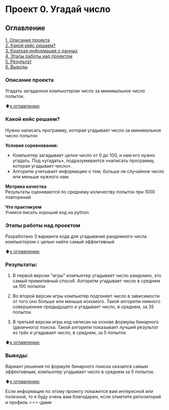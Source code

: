 # Проект 0. Угадай число

## Оглавление  
[1. Описание проекта](.README.md#Описание-проекта)  
[2. Какой кейс решаем?](.README.md#Какой-кейс-решаем)  
[3. Краткая информация о данных](.README.md#Краткая-информация-о-данных)  
[4. Этапы работы над проектом](.README.md#Этапы-работы-над-проектом)  
[5. Результат](.README.md#Результат)    
[6. Выводы](.README.md#Выводы) 

### Описание проекта    
Угадать загаданное компьютером число за минимальное число попыток.

:arrow_up:[к оглавлению](_)


### Какой кейс решаем?    
Нужно написать программу, которая угадывает число за минимальное число попыток

**Условия соревнования:**  
- Компьютер загадывает целое число от 0 до 100, и нам его нужно угадать. Под «угадать», подразумевается «написать программу, которая угадывает число».
- Алгоритм учитывает информацию о том, больше ли случайное число или меньше нужного нам.

**Метрика качества**     
Результаты оцениваются по среднему количеству попыток при 1000 повторений

**Что практикуем**     
Учимся писать хороший код на python


### Этапы работы над проектом  
Разработано 3 варианта кода для угадывания рандомного числа компьютером с целью найти самый эффективный

:arrow_up:[к оглавлению](.README.md#Оглавление)


### Результаты:  
1. В первой версии "игры" компьютер угадывает число рандомно, это самый примитивный способ. Алгоритм угадывает число в среднем за 100 попыток

2. Во второй версии игры компьютер подгоняет число в зависимости от того оно больше или меньше искомого. Такой алгоритм немного совершеннее предыдущего и угадывает число, в среднем, за 35 попыток.

3. В третьей версии игры код написан на основе формулы бинарного (двоичного) поиска. Такой алгоритм показывает лучший результат из трёх и угадывает число, в среднем, за 5 попыток


:arrow_up:[к оглавлению](.README.md#Оглавление)


### Выводы:  
Вариант решения по формуле бинарного поиска оказался самым эффективным, компьютер угадывает число в среднем за 5 попыток.

:arrow_up:[к оглавлению](.README.md#Оглавление)


Если информация по этому проекту покажется вам интересной или полезной, то я буду очень вам благодарен, если отметите репозиторий и профиль ⭐️⭐️⭐️-дами